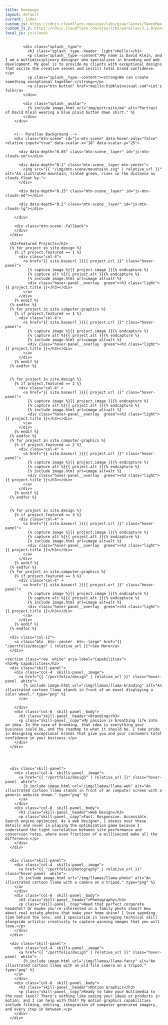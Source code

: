 ```yaml
---
title: Homepage
layout: default
current: index
custom_js: https://cdnjs.cloudflare.com/ajax/libs/gsap/latest/TweenMax.min
custom_js_2: https://cdnjs.cloudflare.com/ajax/libs/parallax/3.1.0/parallax.min
local_js: js/clouds
---
```


<main class="content  white">
  <!-- Home background & introduction -->
  <section class="splash  overflow  green" aria-label="Homepage introduction" >
      <div class="row">
        <div class="splash__intro">
        
            <div class="splash__type">
              <h1 class="splash__type--header  light">Hello!</h1>
              <p class="splash__type--content">My name is David Klein, and I am a multidisciplinary designer who specializes in branding and web development. My goal is to provide my clients with exceptional designs that excite the creative senses and instill total brand confidence.</p>
              <p class="splash__type--content"><strong>We can create something exceptional together.</strong></p>
              <a class="btn button" href="mailto:hi@kleinvisual.com">Let's Talk</a>
            </div>
            
            <div class="splash__avatar">
              {% include image.html url="img/portraits/me" alt="Portrait of David Klein wearing a blue plaid button down shirt." %}
            </div>
        </div>
        
        
        <!-- Parallax Background -->
        <div class="mtn-scene" id="js-mtn-scene" data-hover-only="false" relative-input="true" data-scalar-x="10" data-scalar-y="25">
        
          <div data-depth="0.05" class="mtn-scene__layer" id="js-mtn-clouds-sm"></div>
          
          <div data-depth="0.1" class="mtn-scene__layer mtn-center">
            <img src="{{ "/img/mtn-scene/mountains.svg" | relative_url }}" alt="An ilustrated mountain, tinted green, rises in the distance as clouds float by.">
          </div>
          
          <div data-depth="0.15" class="mtn-scene__layer" id="js-mtn-clouds-md"></div>
          
          <div data-depth="0.2" class="mtn-scene__layer" id="js-mtn-clouds-lg"></div>
          
        </div>
        
        <div class="mtn-scene--fallback">
        </div>
      </div>
  </section>
  
  
  
  
  
  <section class="row  white  full" aria-label="Design Samples">
    
      <h2>Featured Projects</h2>
      {% for project in site.design %}
        {% if project.featured == 1 %}
          <div class="col-4">
            <a href="{{ site.baseurl }}{{ project.url }}" class="hover-panel">
              {% capture image %}{{ project.image }}{% endcapture %}
              {% capture alt %}{{ project.alt }}{% endcapture %}
              {% include image.html url=image alt=alt %}
              <div class="hover-panel__overlay  green"><h3 class="light">{{ project.title }}</h3></div>
            </a>
          </div>
        {% endif %}
      {% endfor %}
      {% for project in site.computer-graphics %}
        {% if project.featured == 1 %}
          <div class="col-4">
            <a href="{{ site.baseurl }}{{ project.url }}" class="hover-panel">
              {% capture image %}{{ project.image }}{% endcapture %}
              {% capture alt %}{{ project.alt }}{% endcapture %}
              {% include image.html url=image alt=alt %}
              <div class="hover-panel__overlay  green"><h3 class="light">{{ project.title }}</h3></div>
            </a>
          </div>
        {% endif %}
      {% endfor %}
      
      
      {% for project in site.design %}
        {% if project.featured == 2 %}
          <div class="col-4" >
            <a href="{{ site.baseurl }}{{ project.url }}" class="hover-panel">
              {% capture image %}{{ project.image }}{% endcapture %}
              {% capture alt %}{{ project.alt }}{% endcapture %}
              {% include image.html url=image alt=alt %}
              <div class="hover-panel__overlay  green"><h3 class="light">{{ project.title }}</h3></div>
            </a>
          </div>
        {% endif %}
      {% endfor %}
      {% for project in site.computer-graphics %}
        {% if project.featured == 2 %}
          <div class="col-4" >
            <a href="{{ site.baseurl }}{{ project.url }}" class="hover-panel">
              {% capture image %}{{ project.image }}{% endcapture %}
              {% capture alt %}{{ project.alt }}{% endcapture %}
              {% include image.html url=image alt=alt %}
              <div class="hover-panel__overlay  green"><h3 class="light">{{ project.title }}</h3></div>
            </a>
          </div>
        {% endif %}
      {% endfor %}
      
      
      {% for project in site.design %}
        {% if project.featured == 3 %}
          <div class="col-4" >
            <a href="{{ site.baseurl }}{{ project.url }}" class="hover-panel">
              {% capture image %}{{ project.image }}{% endcapture %}
              {% capture alt %}{{ project.alt }}{% endcapture %}
              {% include image.html url=image alt=alt %}
              <div class="hover-panel__overlay  green"><h3 class="light">{{ project.title }}</h3></div>
            </a>
          </div>
        {% endif %}
      {% endfor %}
      {% for project in site.computer-graphics %}
        {% if project.featured == 3 %}
          <div class="col-4" >
            <a href="{{ site.baseurl }}{{ project.url }}" class="hover-panel">
              {% capture image %}{{ project.image }}{% endcapture %}
              {% capture alt %}{{ project.alt }}{% endcapture %}
              {% include image.html url=image alt=alt %}
              <div class="hover-panel__overlay  green"><h3 class="light">{{ project.title }}</h3></div>
            </a>
          </div>
        {% endif %}
      {% endfor %}
      
      <div class="col-12">
        <a class="btn  btn--center  btn--large" href="{{ "/portfolio/design" | relative_url }}">See More</a>
      </div>
      
  </section>
  
  
  
  
    <section class="row  white" aria-label="Capabilities">
    <h2>My Capabilities</h2>
      <div class="skill-panel">
        <div class="col-4  skills-panel__image">
          <a href="{{ "/portfolio/design" | relative_url }}" class="hover-panel  white">
            {% include image.html url="/img/llamas/llama-branding" alt="An illustrated cartoon llama stands in front of an easel displaying a color wheel." type="png" %}
          </a>
          
        </div>
        <div class="col-8  skill-panel__body">
          <h3 class="skill-panel__header">Branding</h3>
          <p class="skill-panel__copy">My passion is breathing life into an idea. In the case of branding, that idea is everything your business could be, and the roadmap to what it should be. I take pride in designing exceptional brands that give you and your customers total confidence in your business.</p>
        </div>
      </div>
      
      
      
      
      <div class="skill-panel">
        <div class="col-4  skills-panel__image">
          <a href="{{ "/portfolio/design" | relative_url }}" class="hover-panel  white">
            {% include image.html url="/img/llamas/llama-web" alt="An illustrated cartoon llama stands in front of an computer screen with a generic website shown." type="png" %}
          </a> 
        </div>
        <div class="col-8  skill-panel__body">
          <h3 class="skill-panel__header">Web Design</h3>
          <p class="skill-panel__copy">Fast. Responsive. Accessible. Search engine optimized. As a web designer, I obsess over these details and revel in playing the optimization game because I understand the tight correlation between site performance and conversion rates, where even fractions of a millisecond make all the difference.</p>
        </div>
      </div>
      
      
      <div class="skill-panel">
        <div class="col-4  skills-panel__image">
          <a href="{{ "/portfolio/photography" | relative_url }}" class="hover-panel  white">
          {% include image.html url="/img/llamas/llama-photo" alt="An illustrated cartoon llama with a camera on a tripod." type="png" %}
        </a>
        </div>
        <div class="col-8  skill-panel__body">
          <h3 class="skill-panel__header">Photography</h3>
          <p class="skill-panel__copy">Need that perfect corporate headshot? Or maybe you're interested in a family photo shoot? How about real estate photos that make your home shine? I love spending time behind the lens, and I specialize in leveraging technical skill alongside artistic creativity to capture winning images that you will love.</p>
        </div>
      </div>
      
      <div class="skill-panel">
        <div class="col-4  skills-panel__image">
          <a href="{{ "/portfolio/design" | relative_url }}" class="hover-panel  white">
            {% include image.html url="/img/llamas/llama-fancy" alt="An illustrated cartoon llama with an old film camera on a tripod." type="png" %}
        </a>
        </div>
        <div class="col-8  skill-panel__body">
          <h3 class="skill-panel__header">Motion Graphics</h3>
          <p class="skill-panel__copy">Ready to take your multimedia to the next level? There's nothing like seeing your ideas or products in motion, and I can help with that! My motion graphics capabilities include filming, editing, integration of computer generated imagery, and every step in between.</p>
        </div>
      </div>
  </section>
  
  
  
  
  
</main>
